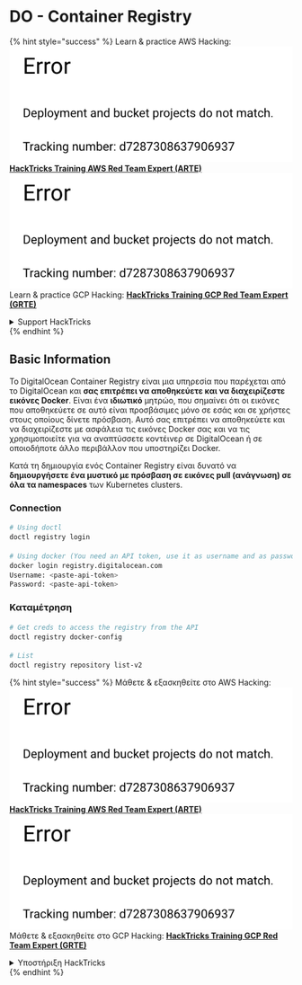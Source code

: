 # DO - Container Registry

{% hint style="success" %}
Learn & practice AWS Hacking:<img src="../../../.gitbook/assets/image (1) (1).png" alt="" data-size="line">[**HackTricks Training AWS Red Team Expert (ARTE)**](https://training.hacktricks.xyz/courses/arte)<img src="../../../.gitbook/assets/image (1) (1).png" alt="" data-size="line">\
Learn & practice GCP Hacking: <img src="../../../.gitbook/assets/image (2).png" alt="" data-size="line">[**HackTricks Training GCP Red Team Expert (GRTE)**<img src="../../../.gitbook/assets/image (2).png" alt="" data-size="line">](https://training.hacktricks.xyz/courses/grte)

<details>

<summary>Support HackTricks</summary>

* Check the [**subscription plans**](https://github.com/sponsors/carlospolop)!
* **Join the** 💬 [**Discord group**](https://discord.gg/hRep4RUj7f) or the [**telegram group**](https://t.me/peass) or **follow** us on **Twitter** 🐦 [**@hacktricks\_live**](https://twitter.com/hacktricks\_live)**.**
* **Share hacking tricks by submitting PRs to the** [**HackTricks**](https://github.com/carlospolop/hacktricks) and [**HackTricks Cloud**](https://github.com/carlospolop/hacktricks-cloud) github repos.

</details>
{% endhint %}

## Basic Information

Το DigitalOcean Container Registry είναι μια υπηρεσία που παρέχεται από το DigitalOcean και **σας επιτρέπει να αποθηκεύετε και να διαχειρίζεστε εικόνες Docker**. Είναι ένα **ιδιωτικό** μητρώο, που σημαίνει ότι οι εικόνες που αποθηκεύετε σε αυτό είναι προσβάσιμες μόνο σε εσάς και σε χρήστες στους οποίους δίνετε πρόσβαση. Αυτό σας επιτρέπει να αποθηκεύετε και να διαχειρίζεστε με ασφάλεια τις εικόνες Docker σας και να τις χρησιμοποιείτε για να αναπτύσσετε κοντέινερ σε DigitalOcean ή σε οποιοδήποτε άλλο περιβάλλον που υποστηρίζει Docker.

Κατά τη δημιουργία ενός Container Registry είναι δυνατό να **δημιουργήσετε ένα μυστικό με πρόσβαση σε εικόνες pull (ανάγνωση) σε όλα τα namespaces** των Kubernetes clusters.

### Connection
```bash
# Using doctl
doctl registry login

# Using docker (You need an API token, use it as username and as password)
docker login registry.digitalocean.com
Username: <paste-api-token>
Password: <paste-api-token>
```
### Καταμέτρηση
```bash
# Get creds to access the registry from the API
doctl registry docker-config

# List
doctl registry repository list-v2
```
{% hint style="success" %}
Μάθετε & εξασκηθείτε στο AWS Hacking:<img src="../../../.gitbook/assets/image (1) (1).png" alt="" data-size="line">[**HackTricks Training AWS Red Team Expert (ARTE)**](https://training.hacktricks.xyz/courses/arte)<img src="../../../.gitbook/assets/image (1) (1).png" alt="" data-size="line">\
Μάθετε & εξασκηθείτε στο GCP Hacking: <img src="../../../.gitbook/assets/image (2).png" alt="" data-size="line">[**HackTricks Training GCP Red Team Expert (GRTE)**<img src="../../../.gitbook/assets/image (2).png" alt="" data-size="line">](https://training.hacktricks.xyz/courses/grte)

<details>

<summary>Υποστήριξη HackTricks</summary>

* Ελέγξτε τα [**σχέδια συνδρομής**](https://github.com/sponsors/carlospolop)!
* **Εγγραφείτε στην** 💬 [**ομάδα Discord**](https://discord.gg/hRep4RUj7f) ή στην [**ομάδα telegram**](https://t.me/peass) ή **ακολουθήστε** μας στο **Twitter** 🐦 [**@hacktricks\_live**](https://twitter.com/hacktricks\_live)**.**
* **Μοιραστείτε κόλπα hacking υποβάλλοντας PRs στα** [**HackTricks**](https://github.com/carlospolop/hacktricks) και [**HackTricks Cloud**](https://github.com/carlospolop/hacktricks-cloud) github repos.

</details>
{% endhint %}
